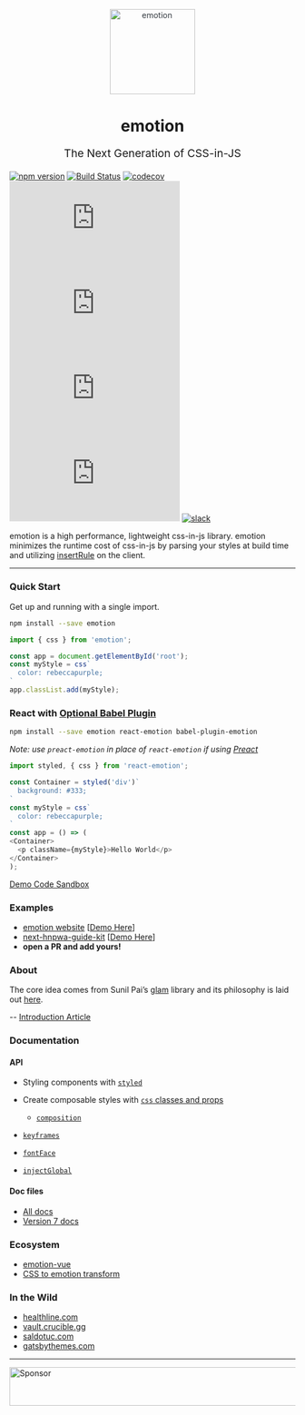 
<p align="center" style="color: #343a40">
  <img src="https://cdn.rawgit.com/tkh44/emotion/master/emotion.png" alt="emotion" height="150" width="150">
  <h1 align="center">emotion</h1>
</p>
<p align="center" style="font-size: 1.2rem;">The Next Generation of CSS-in-JS</p>

[![npm version](https://badge.fury.io/js/emotion.svg)](https://badge.fury.io/js/emotion)
[![Build Status](https://travis-ci.org/emotion-js/emotion.svg?branch=master)](https://travis-ci.org/emotion-js/emotion)
[![codecov](https://codecov.io/gh/emotion-js/emotion/branch/master/graph/badge.svg)](https://codecov.io/gh/emotion-js/emotion)
![core gzip size](http://img.badgesize.io/https://unpkg.com/emotion/dist/emotion.umd.min.js?compression=gzip&label=core%20gzip%20size)
![core size](http://img.badgesize.io/https://unpkg.com/emotion/dist/emotion.umd.min.js?label=core%20size)
![react gzip size](http://img.badgesize.io/https://unpkg.com/react-emotion/dist/emotion.umd.min.js?compression=gzip&label=react%20gzip%20size)
![react size](http://img.badgesize.io/https://unpkg.com/react-emotion/dist/emotion.umd.min.js?label=react%20size)
[![slack](https://emotion.now.sh/badge.svg)](http://emotion.now.sh/)

emotion is a high performance, lightweight css-in-js library. emotion minimizes the runtime cost of css-in-js by parsing your styles at build time and utilizing [insertRule](https://developer.mozilla.org/en-US/docs/Web/API/CSSStyleSheet/insertRule) on the client.

---
### Quick Start
Get up and running with a single import.
```bash
npm install --save emotion 
```

```javascript
import { css } from 'emotion';

const app = document.getElementById('root');
const myStyle = css`
  color: rebeccapurple;
`
app.classList.add(myStyle);
```
### React with [Optional Babel Plugin](docs/babel.md)
```bash
npm install --save emotion react-emotion babel-plugin-emotion
```
_Note: use `preact-emotion` in place of `react-emotion` if using [Preact](https://github.com/developit/preact)_

```javascript
import styled, { css } from 'react-emotion';

const Container = styled('div')`
  background: #333;
`
const myStyle = css`
  color: rebeccapurple;
`
const app = () => (
<Container>
  <p className={myStyle}>Hello World</p>
</Container>
);
```

[Demo Code Sandbox](https://codesandbox.io/s/pk1qjqpw67)

### Examples

  - [emotion website](packages/site) [[Demo Here](https://emotion.sh)]
  - [next-hnpwa-guide-kit](https://github.com/tkh44/next-hnpwa-guide-kit) [[Demo Here](https://hnpwa.life)]
  - **open a PR and add yours!**

### About

The core idea comes from Sunil Pai’s [glam](https://github.com/threepointone/glam) library and its philosophy is laid out [here](https://gist.github.com/threepointone/0ef30b196682a69327c407124f33d69a). 

-- [Introduction Article](https://medium.com/@tkh44/emotion-ad1c45c6d28b)

### Documentation
#### API
- Styling components with [`styled`](docs/styled.md)

- Create composable styles with [`css` classes and props](docs/css.md)

  - [`composition`](docs/composition.md)

- [`keyframes`](docs/keyframes.md)
- [`fontFace`](docs/font-face.md)
- [`injectGlobal`](docs/inject-global.md)

#### Doc files
- [All docs](docs/)
- [Version 7 docs](https://github.com/emotion-js/emotion/tree/v7.3.2)
### Ecosystem
  
  - [emotion-vue](https://github.com/egoist/emotion-vue)
  - [CSS to emotion transform](https://transform.now.sh/css-to-emotion/)

### In the Wild

  - [healthline.com](https://www.healthline.com/health/body-aches)
  - [vault.crucible.gg](http://vault.crucible.gg/)
  - [saldotuc.com](https://saldotuc.com)
  - [gatsbythemes.com](https://gatsbythemes.com/)

---

<a target='_blank' rel='nofollow' href='https://app.codesponsor.io/link/kn3vqJSkK4YSjwLR8ofSEhXn/emotion-js/emotion'>  <img alt='Sponsor' width='888' height='68' src='https://app.codesponsor.io/embed/kn3vqJSkK4YSjwLR8ofSEhXn/emotion-js/emotion.svg' /></a>
